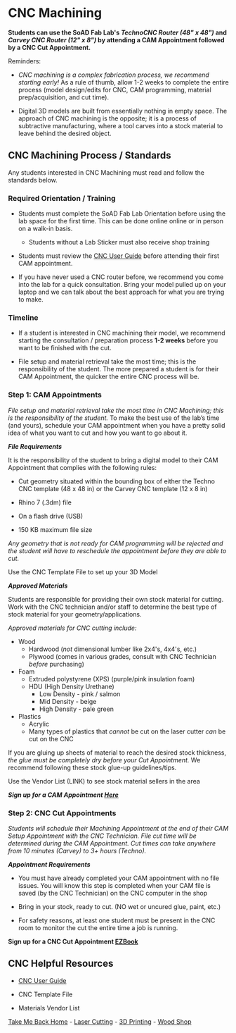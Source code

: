 

# CNC Machining

**Students can use the SoAD Fab Lab's *TechnoCNC Router (48" x 48")* and *Carvey CNC Router (12" x 8")* by attending a CAM Appointment followed by a CNC Cut Appointment.**

Reminders:
* *CNC machining is a complex fabrication process, we recommend starting early!* As a rule of thumb, allow 1-2 weeks to complete the entire process (model design/edits for CNC, CAM programming, material prep/acquisition, and cut time).

* Digital 3D models are built from essentially nothing in empty space. The approach of CNC machining is the opposite; it is a process of subtractive manufacturing, where a tool carves into a stock material to leave behind the desired object. 


## CNC Machining Process / Standards
Any students interested in CNC Machining must read and follow the standards below.


### Required Orientation / Training
* Students must complete the SoAD Fab Lab Orientation before using the lab space for the first time. This can be done online online or in person on a walk-in basis.
	* Students without a Lab Sticker must also receive shop training
   
* Students must review the [CNC User Guide](https://github.com/DigitalFabricationLab-NYIT-SoAD/resources/blob/main/UserGuides/CNCmills.md) before attending their first CAM appointment.
    
* If you have never used a CNC router before, we recommend you come into the lab for a quick consultation. Bring your model pulled up on your laptop and we can talk about the best approach for what you are trying to make.


### Timeline
* If a student is interested in CNC machining their model, we recommend starting the consultation / preparation process **1-2 weeks** before you want to be finished with the cut.
  
* File setup and material retrieval take the most time; this is the responsibility of the student. The more prepared a student is for their CAM Appointment, the quicker the entire CNC process will be. 


### Step 1: CAM Appointments 
*File setup and material retrieval take the most time in CNC Machining; this is the responsibility of the student.* To make the best use of the lab’s time (and yours), schedule your CAM appointment when you have a pretty solid idea of what you want to cut and how you want to go about it. 


***File Requirements***

It is the responsibility of the student to bring a digital model to their CAM Appointment that complies with the following rules:

* Cut geometry situated within the bounding box of either the Techno CNC template (48 x 48 in) or the Carvey CNC template (12 x 8 in)
  
* Rhino 7 (.3dm) file
  
* On a flash drive (USB)
  
* 150 KB maximum file size

*Any geometry that is not ready for CAM programming will be rejected and the student will have to reschedule the appointment before they are able to cut.* 

Use the CNC Template File to set up your 3D Model


***Approved Materials***

Students are responsible for providing their own stock material for cutting. Work with the CNC technician and/or staff to determine the best type of stock material for your geometry/applications. 

*Approved materials for CNC cutting include:*

* Wood
   * Hardwood (*not* dimensional lumber like 2x4's, 4x4's, etc.)
   * Plywood (comes in various grades, consult with CNC Technician *before* purchasing)
* Foam
   * Extruded polystyrene (XPS) (purple/pink insulation foam)
   * HDU (High Density Urethane)
      * Low Density - pink / salmon
      * Mid Density - beige
      * High Density - pale green
* Plastics
   * Acrylic
   * Many types of plastics that *cannot* be cut on the laser cutter *can* be cut on the CNC

If you are gluing up sheets of material to reach the desired stock thickness, *the glue must be completely dry before your Cut Appointment.* We recommend following these stock glue-up guidelines/tips. 
 
Use the Vendor List (LINK) to see stock material sellers in the area

***Sign up for a CAM Appointment [Here](https://outlook.office365.com/owa/calendar/booking-TechnoCNCCut@nyinstituteoftechnology.onmicrosoft.com/bookings/)***


### Step 2: CNC Cut Appointments 

*Students will schedule their Machining Appointment at the end of their CAM Setup Appointment with the CNC Technician. File cut time will be determined during the CAM Appointment. Cut times can take anywhere from 10 minutes (Carvey) to 3+ hours (Techno).*


***Appointment Requirements***

* You must have already completed your CAM appointment with no file issues. You will know this step is completed when your CAM file is saved (by the CNC Technician) on the CNC computer in the shop
  
* Bring in your stock, ready to cut. (NO wet or uncured glue, paint, etc.)
  
* For safety reasons, at least one student must be present in the CNC room to monitor the cut the entire time a job is running.

**Sign up for a CNC Cut Appointment [EZBook](https://outlook.office365.com/owa/calendar/booking-TechnoCNCCut@nyinstituteoftechnology.onmicrosoft.com/bookings/)**


## CNC Helpful Resources

* [CNC User Guide](https://github.com/DigitalFabricationLab-NYIT-SoAD/resources/blob/main/UserGuides/CNCmills.md)
  
* CNC Template File
  
* Materials Vendor List
  

[Take Me Back Home](https://digitalfabricationlab-nyit-soad.github.io/resources/) - [Laser Cutting](https://digitalfabricationlab-nyit-soad.github.io/resources/LaserCutters/) - [3D Printing](https://digitalfabricationlab-nyit-soad.github.io/resources/3Dprinters/) - [Wood Shop](https://digitalfabricationlab-nyit-soad.github.io/resources/ShopTools/)  
